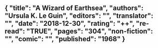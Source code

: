 {
 "title": "A Wizard of Earthsea",
 "authors": "Ursula K. Le Guin",
 "editors": "",
 "translator": "",
 "date": "2018-12-30",
 "rating": "++",
 "re-read": "TRUE",
 "pages": "304",
 "non-fiction": "",
 "comic": "",
 "published": "1968"
}
---

